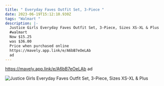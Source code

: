 ```yaml
---
title: " Everyday Faves Outfit Set, 3-Piece "
date: 2023-06-19T15:12:10.930Z
tags: "Walmart "
description: |-
  Justice Girls Everyday Faves Outfit Set, 3-Piece, Sizes XS-XL & Plus
  #walmart 
  Now $15.25
  was $36.00
  Price when purchased online
  https://mavely.app.link/e/A6bB7eOeLAb
  ad
---
```

https://mavely.app.link/e/A6bB7eOeLAb
ad 

![Justice Girls Everyday Faves Outfit Set, 3-Piece, Sizes XS-XL & Plus](https://i5.walmartimages.com/asr/38b57749-5fe4-4211-851c-d16eae4ee579.382e95291ecf56a3831cf1e9656a9afa.jpeg?odnHeight=612&odnWidth=612&odnBg=FFFFFF)

<!--EndFragment-->